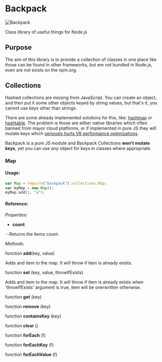 # Backpack

![Backpack](http://4.bp.blogspot.com/-HWzrWGNMwGA/T9adhLWLaZI/AAAAAAAADsY/2TRrMuYUMWM/s1600/acw_how-to-draw-backpack-from-dora-the-explorer-tutorial-drawing.jpeg)

Class library of useful things for Node.js

## Purpose

The aim of this library is to provide a collection of classes in one place like those can be found in other frameworks, 
but are not bundled in Node.js, even are not exists on the npm.org.

## Collections

Hashed collections are missing from JavaScript. You can create an object, and then put it some other objects keyed by string values, but that's it,
 you cannot use keys other than strings.

There are some already implemented solutions for this, like: [hashmap](https://www.npmjs.org/package/hashmap) or [hashtable](https://www.npmjs.org/package/hashtable).
The problem is those are either native libraries which often banned from mayor cloud platforms, or if implemented in pure JS they will mutate keys which 
[seriously hurts V8 performance optimizations](http://www.html5rocks.com/en/tutorials/speed/v8/).

Backpack is a pure JS module and Backpack Collections **won't mutate keys**, yet you can use *any* object for keys in classes where appropriate.

### Map

#### Usage:

```javascript
var Map = require("backpack").collections.Map;
var myMap = new Map();
myMap.add(1, "a");
```

#### Reference:

*Properties:*

- **count** 
     
⋅⋅⋅Returns the items count.

*Methods:*

function **add**(key, value)

Adds and item to the map. It will throw if item is already exists.

function **set** (key, value, throwIfExists)

Adds and item to the map. It will throw if item is already exists when 'throwIfExists' argument is true, item will be overwritten otherwise.

function **get** (key)

function **remove** (key)

function **containsKey** (key)

function **clear** ()

function **forEach** (f)

function **forEachKey** (f)

function **forEachValue** (f)